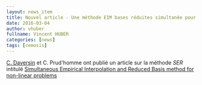 ```yaml
---
layout: news_item
title: Nouvel article - Une méthode EIM bases réduites simultanée pour les équations aux dérivées partielles non linéaires et non affines
date: 2016-03-04
author: vhuber
fullname: Vincent HUBER
categories: [news]
tags: [cemosis]
---
```


[C. Daversin](http://www.emfl.eu/about-emfl/meet-our-people/meet-our-people-single-view/newsartikel/cecile-daversin-phd-student-at-lncmi-grenoble.html) et C. Prud'homme ont publié un article sur la méthode *SER* intitulé [Simultaneous Empirical Interpolation and Reduced Basis method for non-linear problems](http://www.sciencedirect.com/science/article/pii/S1631073X15002149)

